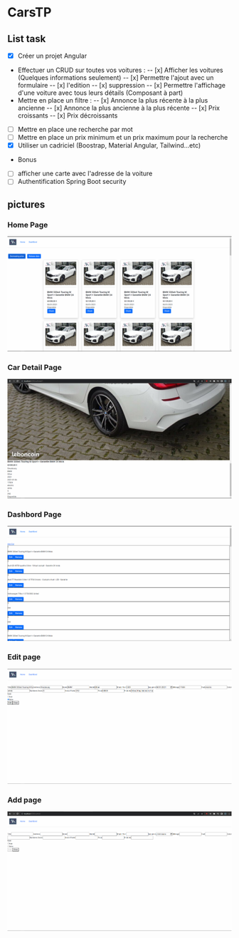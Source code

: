 # CarsTP
## List task

- [x] Créer un projet Angular 
- Effectuer un CRUD sur toutes vos voitures :
-- [x] Afficher les voitures (Quelques informations seulement)
-- [x] Permettre l'ajout avec un formulaire
-- [x] l'edition
-- [x] suppression
-- [x] Permettre l'affichage d'une voiture avec tous leurs détails (Composant à part)
- Mettre en place un filtre : 
-- [x] Annonce la plus récente à la plus ancienne
-- [x] Annonce la plus ancienne à la plus récente
-- [x] Prix croissants
-- [x] Prix décroissants
- [ ] Mettre en place une recherche par mot
- [ ] Mettre en place un prix minimum et un prix maximum pour la recherche
- [x] Utiliser un cadriciel (Boostrap,  Material Angular, Tailwind...etc)
- Bonus
- [ ] afficher une carte avec l'adresse de la voiture
- [ ] Authentification Spring Boot security

## pictures
 
### Home Page
 
![image](./screen/homepage.png)

### Car Detail Page

![image](./screen/detailpage.png)

### Dashbord Page

![image](./screen/dashbord.png)

### Edit page

![image](./screen/editpage.png)
 
### Add page
 
![image](./screen/addpage.png)
